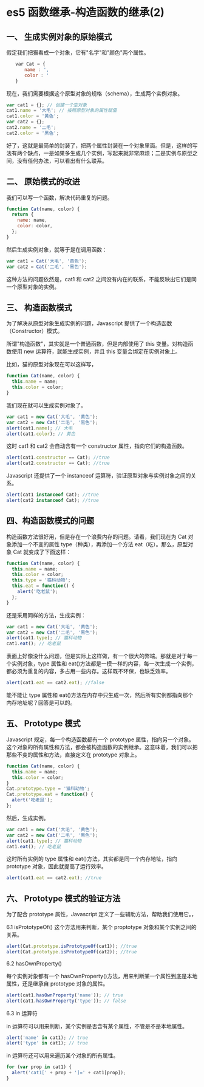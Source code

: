 # es5 函数继承-构造函数的继承(2)

## 一、 生成实例对象的原始模式

假定我们把猫看成一个对象，它有"名字"和"颜色"两个属性。

```js
　　var Cat = {
　　　　name : ',
　　　　color : '
　　}
```

现在，我们需要根据这个原型对象的规格（schema），生成两个实例对象。

```js
var cat1 = {}; // 创建一个空对象
cat1.name = '大毛'; // 按照原型对象的属性赋值
cat1.color = '黄色';
var cat2 = {};
cat2.name = '二毛';
cat2.color = '黑色';
```

好了，这就是最简单的封装了，把两个属性封装在一个对象里面。但是，这样的写法有两个缺点，一是如果多生成几个实例，写起来就非常麻烦；二是实例与原型之间，没有任何办法，可以看出有什么联系。

## 二、 原始模式的改进

我们可以写一个函数，解决代码重复的问题。

```js
function Cat(name, color) {
  return {
    name: name,
    color: color,
  };
}
```

然后生成实例对象，就等于是在调用函数：

```js
var cat1 = Cat('大毛', '黄色');
var cat2 = Cat('二毛', '黑色');
```

这种方法的问题依然是，cat1 和 cat2 之间没有内在的联系，不能反映出它们是同一个原型对象的实例。

## 三、 构造函数模式

为了解决从原型对象生成实例的问题，Javascript 提供了一个构造函数（Constructor）模式。

所谓"构造函数"，其实就是一个普通函数，但是内部使用了 this 变量。对构造函数使用 new 运算符，就能生成实例，并且 this 变量会绑定在实例对象上。

比如，猫的原型对象现在可以这样写，

```js
function Cat(name, color) {
  this.name = name;
  this.color = color;
}
```

我们现在就可以生成实例对象了。

```js
var cat1 = new Cat('大毛', '黄色');
var cat2 = new Cat('二毛', '黑色');
alert(cat1.name); // 大毛
alert(cat1.color); // 黄色
```

这时 cat1 和 cat2 会自动含有一个 constructor 属性，指向它们的构造函数。

```js
alert(cat1.constructor == Cat); //true
alert(cat2.constructor == Cat); //true
```

Javascript 还提供了一个 instanceof 运算符，验证原型对象与实例对象之间的关系。

```js
alert(cat1 instanceof Cat); //true
alert(cat2 instanceof Cat); //true
```

## 四、构造函数模式的问题

构造函数方法很好用，但是存在一个浪费内存的问题。请看，我们现在为 Cat 对象添加一个不变的属性 type（种类），再添加一个方法 eat（吃）。那么，原型对象 Cat 就变成了下面这样：

```js
function Cat(name, color) {
  this.name = name;
  this.color = color;
  this.type = '猫科动物';
  this.eat = function() {
    alert('吃老鼠');
  };
}
```

还是采用同样的方法，生成实例：

```js
var cat1 = new Cat('大毛', '黄色');
var cat2 = new Cat('二毛', '黑色');
alert(cat1.type); // 猫科动物
cat1.eat(); // 吃老鼠
```

表面上好像没什么问题，但是实际上这样做，有一个很大的弊端。那就是对于每一个实例对象，type 属性和 eat()方法都是一模一样的内容，每一次生成一个实例，都必须为重复的内容，多占用一些内存。这样既不环保，也缺乏效率。

```js
alert(cat1.eat == cat2.eat); //false
```

能不能让 type 属性和 eat()方法在内存中只生成一次，然后所有实例都指向那个内存地址呢？回答是可以的。

## 五、 Prototype 模式

Javascript 规定，每一个构造函数都有一个 prototype 属性，指向另一个对象。这个对象的所有属性和方法，都会被构造函数的实例继承。这意味着，我们可以把那些不变的属性和方法，直接定义在 prototype 对象上。

```js
function Cat(name, color) {
  this.name = name;
  this.color = color;
}
Cat.prototype.type = '猫科动物';
Cat.prototype.eat = function() {
  alert('吃老鼠');
};
```

然后，生成实例。

```js
var cat1 = new Cat('大毛', '黄色');
var cat2 = new Cat('二毛', '黑色');
alert(cat1.type); // 猫科动物
cat1.eat(); // 吃老鼠
```

这时所有实例的 type 属性和 eat()方法，其实都是同一个内存地址，指向 prototype 对象，因此就提高了运行效率。

```js
alert(cat1.eat == cat2.eat); //true
```

## 六、 Prototype 模式的验证方法

为了配合 prototype 属性，Javascript 定义了一些辅助方法，帮助我们使用它。，

6.1 isPrototypeOf()
这个方法用来判断，某个 proptotype 对象和某个实例之间的关系。

```js
alert(Cat.prototype.isPrototypeOf(cat1)); //true
alert(Cat.prototype.isPrototypeOf(cat2)); //true
```

6.2 hasOwnProperty()

每个实例对象都有一个 hasOwnProperty()方法，用来判断某一个属性到底是本地属性，还是继承自 prototype 对象的属性。

```js
alert(cat1.hasOwnProperty('name')); // true
alert(cat1.hasOwnProperty('type')); // false
```

6.3 in 运算符

in 运算符可以用来判断，某个实例是否含有某个属性，不管是不是本地属性。

```js
alert('name' in cat1); // true
alert('type' in cat1); // true
```

in 运算符还可以用来遍历某个对象的所有属性。

```js
for (var prop in cat1) {
  alert('cat1[' + prop + ']=' + cat1[prop]);
}
```
